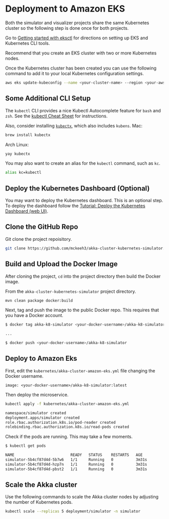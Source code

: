 # Deployment to Amazon EKS

Both the simulator and visualizer projects share the same Kubernetes cluster so the following step is done once for both projects.

Go to [Getting started with eksctl](https://docs.aws.amazon.com/eks/latest/userguide/getting-started-eksctl.html)
for directions on setting up EKS and Kubernetes CLI tools.

Recommend that you create an EKS cluster with two or more Kubernetes nodes.

Once the Kubernetes cluster has been created you can use the following command to add it to your local Kubernetes configuration settings.

~~~bash
aws eks update-kubeconfig --name <your-cluster-name> --region <your-aws-region>
~~~

## Some Additional CLI Setup

The `kubectl` CLI provides a nice Kubectl Autocomplete feature for `bash` and `zsh`.
See the [kubectl Cheat Sheet](https://kubernetes.io/docs/reference/kubectl/cheatsheet/#kubectl-autocomplete) for instructions.

Also, consider installing [`kubectx`](https://github.com/ahmetb/kubectx), which also includes `kubens`.
Mac:

~~~bash
brew install kubectx
~~~

Arch Linux:

~~~bash
yay kubectx
~~~

You may also want to create an alias for the `kubectl` command, such as `kc`.

~~~bash
alias kc=kubectl
~~~

## Deploy the Kubernetes Dashboard (Optional)

You may want to deploy the Kubernetes dashboard. This is an optional step. To deploy the dashboard follow the
[Tutorial: Deploy the Kubernetes Dashboard (web UI)](https://docs.aws.amazon.com/eks/latest/userguide/dashboard-tutorial.html).

## Clone the GitHub Repo

Git clone the project repoisitory.

~~~bash
git clone https://github.com/mckeeh3/akka-cluster-kubernetes-simulator.git
~~~

## Build and Upload the Docker Image

After cloning the project, `cd` into the project directory then build the Docker image.

From the `akka-cluster-kubernetes-simulator` project directory.

~~~bash
mvn clean package docker:build
~~~

Next, tag and push the image to the public Docker repo. This requires that you have a Docker account.

~~~bash
$ docker tag akka-k8-simulator <your-docker-username>/akka-k8-simulator:latest

...

$ docker push <your-docker-username>/akka-k8-simulator
~~~

## Deploy to Amazon Eks

First, edit the `kubernetes/akka-cluster-amazon-eks.yml` file changing the Docker username.

~~~text
image: <your-docker-username>/akka-k8-simulator:latest
~~~

Then deploy the microservice.

~~~bash
kubectl apply -f kubernetes/akka-cluster-amazon-eks.yml

namespace/simulator created
deployment.apps/simulator created
role.rbac.authorization.k8s.io/pod-reader created
rolebinding.rbac.authorization.k8s.io/read-pods created
~~~

Check if the pods are running. This may take a few moments.

~~~bash
$ kubectl get pods

NAME                         READY   STATUS    RESTARTS   AGE
simulator-5b4cf87d4d-5b7w6   1/1     Running   0          3m31s
simulator-5b4cf87d4d-hzp7n   1/1     Running   0          3m31s
simulator-5b4cf87d4d-pbst2   1/1     Running   0          3m31s
~~~

## Scale the Akka cluster

Use the following commands to scale the Akka cluster nodes by adjusting the number of Kubernetes pods.

~~~bash
kubectl scale --replicas 5 deployment/simulator -n simulator
~~~
